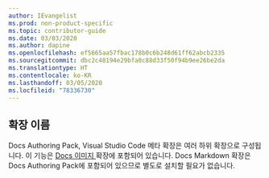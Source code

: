 ```yaml
---
author: IEvangelist
ms.prod: non-product-specific
ms.topic: contributor-guide
ms.date: 03/03/2020
ms.author: dapine
ms.openlocfilehash: ef5665aa57fbac178b0c6b248d61ff62abcb2335
ms.sourcegitcommit: dbc2c48194e29bfa0c88d33f50f94b9ee26be2da
ms.translationtype: HT
ms.contentlocale: ko-KR
ms.lasthandoff: 03/05/2020
ms.locfileid: "78336730"
---
```

## <a name="extension-name"></a>확장 이름

Docs Authoring Pack, Visual Studio Code 메타 확장은 여러 하위 확장으로 구성됩니다. 이 기능은 <a href="https://marketplace.visualstudio.com/items?itemName=docsmsft.docs-images" target="_blank">Docs 이미지 <span class="docon docon-navigate-external x-hidden-focus"></span></a> 확장에 포함되어 있습니다. Docs Markdown 확장은 Docs Authoring Pack에 포함되어 있으므로 별도로 설치할 필요가 없습니다.
